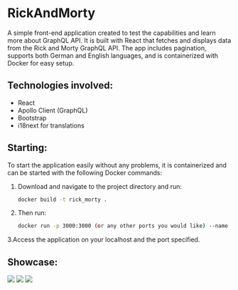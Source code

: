 # RickAndMorty

A simple front-end application created to test the capabilities and learn more about GraphQL API. It is built with React that fetches and displays data from the Rick and Morty GraphQL API. The app includes pagination, supports both German and English languages, and is containerized with Docker for easy setup.

## Technologies involved:
<ul>
  <li>React</li>
  <li>Apollo Client (GraphQL)</li>
  <li>Bootstrap</li>
  <li>i18next for translations</li>
</ul>

## Starting:

To start the application easily without any problems, it is containerized and can be started with the following Docker commands:

1. Download and navigate to the project directory and run:
   ```bash
   docker build -t rick_morty .

2. Then run:
   ```bash
   docker run -p 3000:3000 (or any other ports you would like) --name rick_morty_container (optional) rick_morty

3.Access the application on your localhost and the port specified.

## Showcase:

<img src="./pictures/Screenshot_1.png">
<img src="./pictures/Screenshot_2.png">
<img src="./pictures/Screenshot_3.png">
